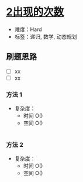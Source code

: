 # [2出现的次数](https://leetcode-cn.com/problems/number-of-2s-in-range-lcci/)

- 难度：Hard
- 标签：递归, 数学, 动态规划

## 刷题思路

- [ ] xx
- [ ] xx

### 方法 1

- 复杂度：
    - 时间 O()
    - 空间 O()

``` js

```

### 方法 2

- 复杂度：
    - 时间 O()
    - 空间 O()

``` js

```
